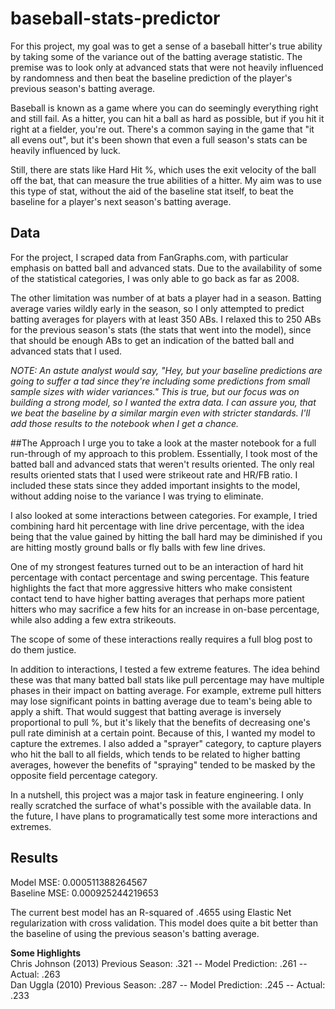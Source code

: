 # baseball-stats-predictor
For this project, my goal was to get a sense of a baseball hitter's true ability by taking some of the variance out of the batting average statistic. The premise was to look only at advanced stats that were not heavily influenced by randomness and then beat the baseline prediction of the player's previous season's batting average.

Baseball is known as a game where you can do seemingly everything right and still fail.  As a hitter, you can hit a ball as hard as possible, but if you hit it right at a fielder, you're out.  There's a common saying in the game that "it all evens out", but it's been shown that even a full season's stats can be heavily influenced by luck.

Still, there are stats like Hard Hit %, which uses the exit velocity of the ball off the bat, that can measure the true abilities of a hitter.  My aim was to use this type of stat, without the aid of the baseline stat itself, to beat the baseline for a player's next season's batting average.

## Data
For the project, I scraped data from FanGraphs.com, with particular emphasis on batted ball and advanced stats.  Due to the availability of some of the statistical categories, I was only able to go back as far as 2008.

The other limitation was number of at bats a player had in a season.  Batting average varies wildly early in the season, so I only attempted to predict batting averages for players with at least 350 ABs. I relaxed this to 250 ABs for the previous season's stats (the stats that went into the model), since that should be enough ABs to get an indication of the batted ball and advanced stats that I used.

*NOTE: An astute analyst would say, "Hey, but your baseline predictions are going to suffer a tad since they're including some predictions from small sample sizes with wider variances." This is true, but our focus was on building a strong model, so I wanted the extra data. I can assure you, that we beat the baseline by a similar margin even with stricter standards. I'll add those results to the notebook when I get a chance.*

##The Approach
I urge you to take a look at the master notebook for a full run-through of my approach to this problem.  Essentially, I took most of the batted ball and advanced stats that weren't results oriented.  The only real results oriented stats that I used were strikeout rate and HR/FB ratio.  I included these stats since they added important insights to the model, without adding noise to the variance I was trying to eliminate.

I also looked at some interactions between categories. For example, I tried combining hard hit percentage with line drive percentage, with the idea being that the value gained by hitting the ball hard may be diminished if you are hitting mostly ground balls or fly balls with few line drives.

One of my strongest features turned out to be an interaction of hard hit percentage with contact percentage and swing percentage. This feature highlights the fact that more aggressive hitters who make consistent contact tend to have higher batting averages that perhaps more patient hitters who may sacrifice a few hits for an increase in on-base percentage, while also adding a few extra strikeouts.

The scope of some of these interactions really requires a full blog post to do them justice.

In addition to interactions, I tested a few extreme features.  The idea behind these was that many batted ball stats like pull percentage may have multiple phases in their impact on batting average. For example, extreme pull hitters may lose significant points in batting average due to team's being able to apply a shift.  That would suggest that batting average is inversely proportional to pull %, but it's likely that the benefits of decreasing one's pull rate diminish at a certain point.  Because of this, I wanted my model to capture the extremes. I also added a "sprayer" category, to capture players who hit the ball to all fields, which tends to be related to higher batting averages, however the benefits of "spraying" tended to be masked by the opposite field percentage category.

In a nutshell, this project was a major task in feature engineering. I only really scratched the surface of what's possible with the available data. In the future, I have plans to programatically test some more interactions and extremes.

## Results
Model MSE: 0.000511388264567  
Baseline MSE: 0.000925244219653

The current best model has an R-squared of .4655 using Elastic Net regularization with cross validation. This model does quite a bit better than the baseline of using the previous season's batting average.

**Some Highlights**  
Chris Johnson (2013) Previous Season: .321 -- Model Prediction: .261 -- Actual: .263  
Dan Uggla (2010) Previous Season: .287 -- Model Prediction: .245 -- Actual:\
 .233 